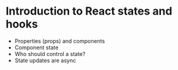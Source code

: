 # Introduction to React states and hooks

- Properties (props) and components
- Component state
- Who should control a state?
- State updates are async
